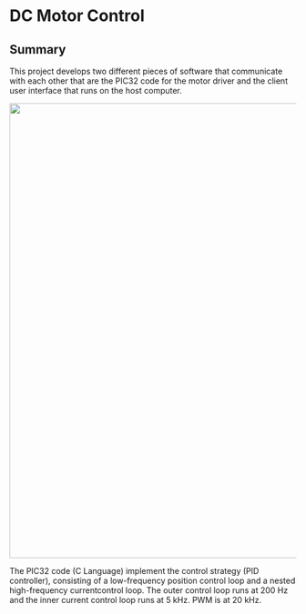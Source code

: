 # DC Motor Control

## Summary

This project develops two different pieces of software that communicate with each other that are the PIC32 code for the motor driver and the client user interface that runs on the host computer.

<img src="Media/ControlSystem.png" width="800">

The PIC32 code (C Language) implement the control strategy (PID controller), consisting of a low-frequency position control loop and a nested high-frequency currentcontrol loop. The outer control loop runs at 200 Hz and the inner current control loop runs at 5 kHz. PWM is at 20 kHz.